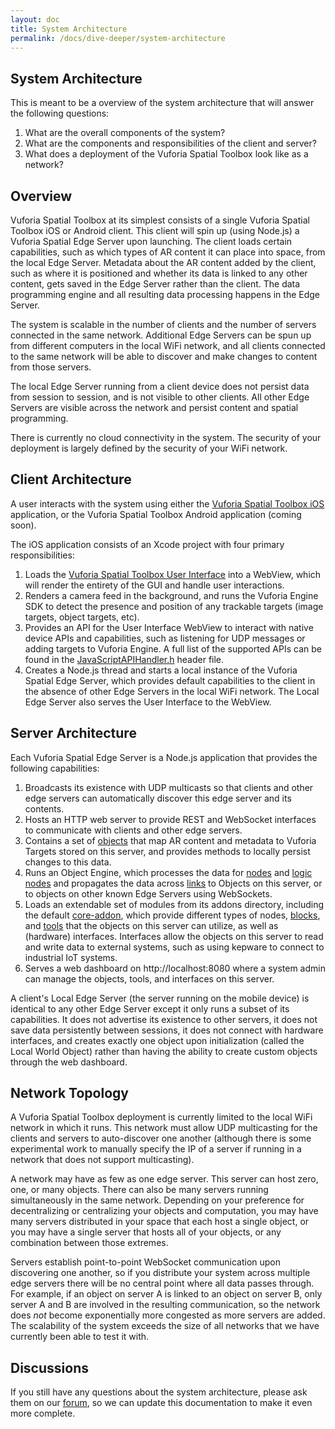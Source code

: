 ```yaml
---
layout: doc
title: System Architecture
permalink: /docs/dive-deeper/system-architecture
---
```


## System Architecture

This is meant to be a overview of the system architecture that will answer the
following questions:

 1. What are the overall components of the system?
 2. What are the components and responsibilities of the client and server?
 3. What does a deployment of the Vuforia Spatial Toolbox look like as a network?
 
## Overview

Vuforia Spatial Toolbox at its simplest consists of a single Vuforia Spatial Toolbox iOS or
Android client. This client will spin up (using Node.js) a Vuforia Spatial Edge Server upon
launching. The client loads certain capabilities, such as which types of AR content it can
place into space, from the local Edge Server. Metadata about the AR content added by the
client, such as where it is positioned and whether its data is linked to any other content,
gets saved in the Edge Server rather than the client. The data programming engine and all
resulting data processing happens in the Edge Server.
     
The system is scalable in the number of clients and the number of servers connected in the same
network. Additional Edge Servers can be spun up from different computers in the local WiFi
network, and all clients connected to the same network will be able to discover and make
changes to content from those servers.
   
The local Edge Server running from a client device does not persist data from session to
session, and is not visible to other clients. All other Edge Servers are visible across the
network and persist content and spatial programming.
  
There is currently no cloud connectivity in the system. The security of your deployment is
largely defined by the security of your WiFi network.

## Client Architecture

A user interacts with the system using either the
[Vuforia Spatial Toolbox iOS](https://github.com/ptcrealitylab/vuforia-spatial-toolbox-ios)
application, or the Vuforia Spatial Toolbox Android application (coming soon).

The iOS application consists of an Xcode project with four primary responsibilities:
 1. Loads the
    [Vuforia Spatial Toolbox User Interface](https://github.com/ptcrealitylab/vuforia-spatial-toolbox-userinterface)
    into a WebView, which will render the entirety of the GUI and handle user interactions.
 2. Renders a camera feed in the background, and runs the Vuforia Engine SDK to detect the presence
    and position of any trackable targets (image targets, object targets, etc).
 3. Provides an API for the User Interface WebView to interact with native device APIs
    and capabilities, such as listening for UDP messages or adding targets to Vuforia Engine. A
    full list of the supported APIs can be found in the
    [JavaScriptAPIHandler.h](https://github.com/ptcrealitylab/vuforia-spatial-toolbox-ios/blob/master/Vuforia%20Spatial%20Toolbox/JavaScriptAPIHandler.h)
    header file.
 4. Creates a Node.js thread and starts a local instance of the Vuforia Spatial Edge Server, which
    provides default capabilities to the client in the absence of other Edge Servers in the local
    WiFi network. The Local Edge Server also serves the User Interface to the WebView.

## Server Architecture

Each Vuforia Spatial Edge Server is a Node.js application that provides the following capabilities:

 1. Broadcasts its existence with UDP multicasts so that clients and other edge
    servers can automatically discover this edge server and its contents.
 2. Hosts an HTTP web server to provide REST and WebSocket interfaces to communicate
    with clients and other edge servers.
 3. Contains a set of
    [objects](./data-model#object)
    that map AR content and metadata to Vuforia Targets stored on this server, and provides methods
    to locally persist changes to this data.
 4. Runs an Object Engine, which processes the data for
    [nodes](./data-model#node)
    and
    [logic nodes](./data-model#logicNode)
    and propagates the data across
    [links](./data-model#link)
    to Objects on this server, or to objects on other known Edge Servers using WebSockets.
 5. Loads an extendable set of modules from its addons directory, including the default
    [core-addon](https://github.com/ptcrealitylab/vuforia-spatial-core-addon),
    which provide different types of nodes,
    [blocks](./data-model#block),
    and
    [tools](./data-model#tool)
    that the objects on this server can utilize, as well as (hardware) interfaces. Interfaces
    allow the objects on this server to read and write data to external systems, such as using
    kepware to connect to industrial IoT systems.
 6. Serves a web dashboard on http://localhost:8080 where a system admin can manage the objects,
    tools, and interfaces on this server.
 
A client's Local Edge Server (the server running on the mobile device) is identical to any other
Edge Server except it only runs a subset of its capabilities. It does not advertise its
existence to other servers, it does not save data persistently between sessions, it does not
connect with hardware interfaces, and creates exactly one object upon initialization (called the
Local World Object) rather than having the ability to create custom objects through the web
dashboard.

## Network Topology

A Vuforia Spatial Toolbox deployment is currently limited to the local WiFi network in which it
runs. This network must allow UDP multicasting for the clients and servers to auto-discover one
another (although there is some experimental work to manually specify the IP of a server
if running in a network that does not support multicasting).
  
A network may have as few as one edge server. This server can host zero, one, or many objects.
There can also be many servers running simultaneously in the same network. Depending on your
preference for decentralizing or centralizing your objects and computation, you may have many
servers distributed in your space that each host a single object, or you may have a single
server that hosts all of your objects, or any combination between those extremes.

Servers establish point-to-point WebSocket communication upon discovering one another, so if
you distribute your system across multiple edge servers there will be no central point where all
data passes through. For example, if an object on server A is linked to an object on server B,
only server A and B are involved in the resulting communication, so the network does *not*
become exponentially more congested as more servers are added. The scalability of the system
exceeds the size of all networks that we have currently been able to test it with.

## Discussions

If you still have any questions about the system architecture, please ask them on our
[forum](https://forum.spatialtoolbox.vuforia.com), so we can update this documentation to make it
even more complete.
